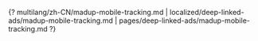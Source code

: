 {? multilang/zh-CN/madup-mobile-tracking.md | localized/deep-linked-ads/madup-mobile-tracking.md | pages/deep-linked-ads/madup-mobile-tracking.md ?}
